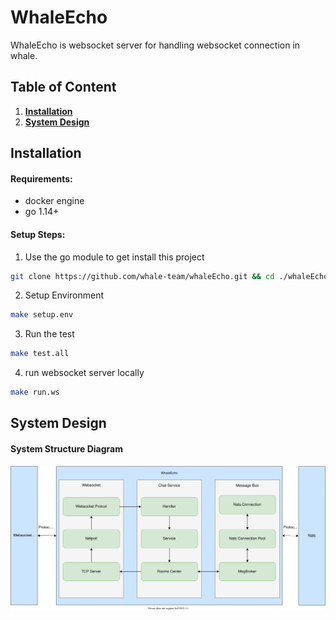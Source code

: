 # WhaleEcho

WhaleEcho is websocket server for handling websocket connection in whale.

## Table of Content
1. **[Installation](#installation)**
2. **[System Design](#system-design)**


## Installation

#### Requirements:

- docker engine
- go 1.14+

#### Setup Steps:

1. Use the go module to get install this project

```bash
git clone https://github.com/whale-team/whaleEcho.git && cd ./whaleEcho
```

2. Setup Environment

```bash
make setup.env
```

3. Run the test

```bash
make test.all
```

4. run websocket server locally

``` bash
make run.ws
```


## System Design
#### System Structure Diagram  

![system structure chart](./docs/uml/sys_structure.drawio.svg)

